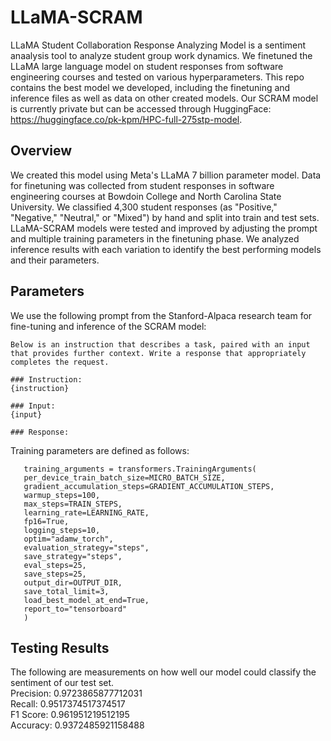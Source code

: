 # LLaMA-SCRAM

LLaMA Student Collaboration Response Analyzing Model is a sentiment anaalysis tool to analyze student group work dynamics. We finetuned the LLaMA large language model on student responses from software engineering courses and tested on various hyperparameters. This repo contains the best model we developed, including the finetuning and inference files as well as data on other created models. Our SCRAM model is currently private but can be accessed through HuggingFace: https://huggingface.co/pk-kpm/HPC-full-275stp-model.  

## Overview
We created this model using Meta's LLaMA 7 billion parameter model. Data for finetuning was collected from student responses in software engineering courses at Bowdoin College and North Carolina State University. We classified 4,300 student responses (as "Positive," "Negative," "Neutral," or "Mixed") by hand and split into train and test sets. LLaMA-SCRAM models were tested and improved by adjusting the prompt and multiple training parameters in the finetuning phase. We analyzed inference results with each variation to identify the best performing models and their parameters.  

## Parameters
We use the following prompt from the Stanford-Alpaca research team for fine-tuning and inference of the SCRAM model:  
 ```
 Below is an instruction that describes a task, paired with an input that provides further context. Write a response that appropriately completes the request.
 
 ### Instruction:
 {instruction}
 
 ### Input:
 {input}
 
 ### Response:
 ```

Training parameters are defined as follows:  
 ```
    training_arguments = transformers.TrainingArguments(  
    per_device_train_batch_size=MICRO_BATCH_SIZE,  
    gradient_accumulation_steps=GRADIENT_ACCUMULATION_STEPS,  
    warmup_steps=100,  
    max_steps=TRAIN_STEPS,  
    learning_rate=LEARNING_RATE,  
    fp16=True,  
    logging_steps=10,  
    optim="adamw_torch",  
    evaluation_strategy="steps",  
    save_strategy="steps",  
    eval_steps=25,  
    save_steps=25,  
    output_dir=OUTPUT_DIR,  
    save_total_limit=3,  
    load_best_model_at_end=True,  
    report_to="tensorboard"  
    )
 ```  

## Testing Results
The following are measurements on how well our model could classify the sentiment of our test set.  
Precision:  0.9723865877712031  
Recall:  0.9517374517374517  
F1 Score:  0.961951219512195  
Accuracy:  0.9372485921158488
